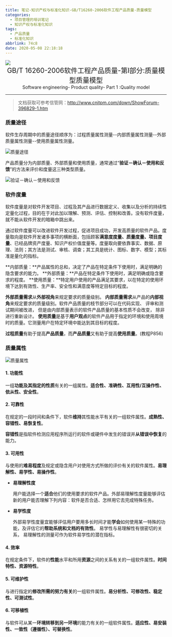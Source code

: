 ```yaml
---
title: 笔记-知识产权与标准化知识-GB/T16260-2006软件工程产品质量-质量模型
categories:
  - 项目管理的培训笔记
  - 知识产权与标准化知识
tags:
  - 产品质量
  - 标准化知识
abbrlink: 74c8
date: 2020-05-08 22:18:18
---
```



<img src="https://i.loli.net/2020/05/08/NK3xyu8slSvt6ZF.png" style="max-width:80%">

<center style="font-size:1.5em">GB/T 16260-2006软件工程产品质量-第I部分:质量模型质量模型</center>

<center style="font-size:1em">Software engineering- Product quality- Part 1 :Quality model</center>

<!-- more -->

---

> 文档获取可参考信管网：<http://www.cnitpm.com/down/ShowForum-396829-1.htm>

### 质量途径

软件生存周期中的质量途径顺序为：过程质量属性测量--内部质量属性测量--外部质量属性测量--使用质量属性测量。

![质量途径](https://i.loli.net/2020/05/08/ftPvGWEbgeJVsSU.png)

产品质量分为内部质量、外部质量和使用质量，通常通过“**验证－确认－使用和反馈**”的方法来评价和度量这三种类型质量。

![验证－确认－使用和反馈](https://i.loli.net/2020/05/08/6HPAljGvFmY8rbJ.png)

### 软件度量

软件度量是对软件开发项目、过程及其产品进行数据定义、收集以及分析的持续性定量化过程，目的在于对此加以理解、预测、评估、控制和改善。没有软件度量，就不能从软件开发的暗箱中跳出来。

通过软件度量可以改进软件开发过程，促进项目成功，开发高质量的软件产品。度量取向是软件开发诸多事项的横断面，包括顾客**满意度度量、质量度量、项目度量**、已经品牌资产度量、知识产权价值度量等。度量取向要依靠事实、数据、原理、法则；其方法是测试、审核、调查；其工具是统计、图标、数字、模型；其标准是量化的指标。

**内部质量：**产品属性的总和，决定了产品在特定条件下使用时，满足明确的隐含要求的能力。
**外部质量：**产品在特定条件下使用时，满足明确或隐含要求的程度。
**使用质量：**特定用户使用的产品满足其要求，以在特定的使用环境下达到有效性、生产率、安全性和满意度等特定目标的程度。

**外部质量需求**从**外部视角**来规定要求的质量级别。
**内部质量需求**从产品的**内部视角**来规定要求的质量级别。软件产品质量的枝节部分可以在代码实现、 评审和测试期间被改进， 但是由内部质量表示的软件产品质量的基本性质不会改变， 除非进行重新设计。
**使用质量**是基于**用户观点**的软件产品用于指定的环境和使用周境时的质量。它测量用户在特定环境中能达到其目标的程度。

**过程质量**有助于提高**产品质量**，而**产品质量**又有助于提高**使用质量**。(教程P856)

### 质量属性

![质量属性](https://i.loli.net/2020/05/08/fVO8xXTjtdnSIhL.png)

#### 1. 功能性

一组**功能及其指定的性质**有关的一组属性。**适合性、准确性、互用性/互操作性、依从性、安全性**。

#### 2. 可靠性

在规定的一段时间和条件下，软件**维持**其性能水平有关的一组软件属性。**成熟性、容错性、易恢复性**。

**容错性**是指软件检测应用程序所运行的软件或硬件中发生的错误并**从错误中恢复**的能力。

#### 3. 可用性

与使用的**难易程度**及规定或隐含用户对使用方式所做的评价有关的软件属性。**易理解性、易学性、易操作性**。

- **易理解性度**

    用户能选择一个**适合**他们的使用要求的软件产品。外部易理解性度量能够评估新的用户能否理解下列内容：软件是否合适、怎样用它去完成特殊任务。

- **易学性度**

    外部易学性度量宜能够评估用户要用多长时间才能**学会**如何使用某一特殊的功能，及评估它的**帮助系统和文档的有效性**。
    易学性与易理解性有很密切的关系， 易理解性的测量可作为软件易学性的潜在指标。

#### 4. 效率

在规定条件下，软件的**性能**水平和所用**资源**之间的关系有关的一组软件属性。**时间特性、资源特性**。

#### 5. 可维护性

与进行指定的**修改所需的努力有关**的一组软件属性。**易分析性、可修改性、稳定性、可测试性**。

#### 6. 可移植性

与软件可从某一**环境转移到另一环境**的能力有关的一组软件属性。**适应性、易安装性、一致性（遵循性）、可替换性**。
